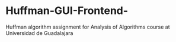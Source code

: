 # Huffman-GUI-Frontend-
Huffman algorithm assignment for Analysis of Algorithms course at Universidad de Guadalajara

